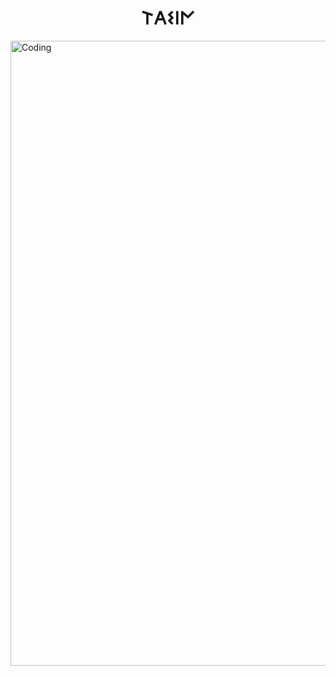 <h1 align="center">𐌕𐌀𐌔𐌉𐌍</h1>
<img align ="right" alt="Coding" width="1000" src="https://media1.giphy.com/media/v1.Y2lkPTc5MGI3NjExM3pzNmV2a2Y2YnpxaGF1aDFocG1oNmhzOGE4NGF1dXlobDhseXh4MiZlcD12MV9pbnRlcm5hbF9naWZfYnlfaWQmY3Q9Zw/xTiTnvMMr5ZAo7eLnO/giphy.webp">

